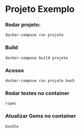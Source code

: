 # Projeto Exemplo
### Rodar projeto:
`docker-compose run projeto`
### Build
`docker-compose build projeto`
### Acesso
`docker-compose run projeto bash`
### Rodar testes no container
`rspec`
### Atualizar Gems no container
`bundle`
